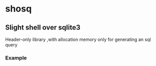# shosq
## Slight shell over sqlite3
Header-only library ,with allocation memory  only for generating an sql query
### Example
```C++
    
```
